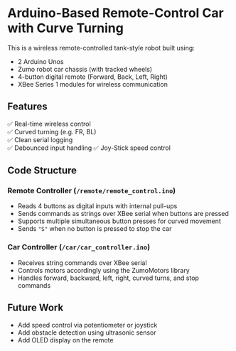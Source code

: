 # Arduino-Based Remote-Control Car with Curve Turning

This is a wireless remote-controlled tank-style robot built using:
- 2 Arduino Unos
- Zumo robot car chassis (with tracked wheels)
- 4-button digital remote (Forward, Back, Left, Right)
- XBee Series 1 modules for wireless communication

## Features
✅ Real-time wireless control  
✅ Curved turning (e.g. FR, BL)  
✅ Clean serial logging  
✅ Debounced input handling
✅ Joy-Stick speed control

## Code Structure

### Remote Controller (`/remote/remote_control.ino`)
- Reads 4 buttons as digital inputs with internal pull-ups
- Sends commands as strings over XBee serial when buttons are pressed
- Supports multiple simultaneous button presses for curved movement
- Sends `"S"` when no button is pressed to stop the car

### Car Controller (`/car/car_controller.ino`)
- Receives string commands over XBee serial
- Controls motors accordingly using the ZumoMotors library
- Handles forward, backward, left, right, curved turns, and stop commands


## Future Work
- Add speed control via potentiometer or joystick  
- Add obstacle detection using ultrasonic sensor  
- Add OLED display on the remote  
